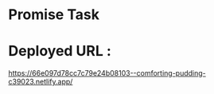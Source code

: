 # Promise Task

# Deployed URL :

https://66e097d78cc7c79e24b08103--comforting-pudding-c39023.netlify.app/
